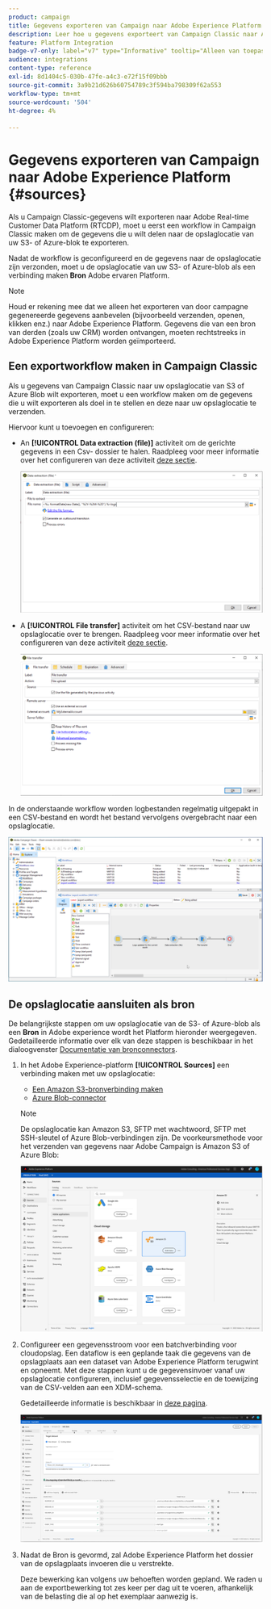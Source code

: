```yaml
---
product: campaign
title: Gegevens exporteren van Campaign naar Adobe Experience Platform
description: Leer hoe u gegevens exporteert van Campaign Classic naar Adobe Experience Platform
feature: Platform Integration
badge-v7-only: label="v7" type="Informative" tooltip="Alleen van toepassing op Campaign Classic v7"
audience: integrations
content-type: reference
exl-id: 8d1404c5-030b-47fe-a4c3-e72f15f09bbb
source-git-commit: 3a9b21d626b60754789c3f594ba798309f62a553
workflow-type: tm+mt
source-wordcount: '504'
ht-degree: 4%

---
```


# Gegevens exporteren van Campaign naar Adobe Experience Platform {#sources}



Als u Campaign Classic-gegevens wilt exporteren naar Adobe Real-time Customer Data Platform (RTCDP), moet u eerst een workflow in Campaign Classic maken om de gegevens die u wilt delen naar de opslaglocatie van uw S3- of Azure-blok te exporteren.

Nadat de workflow is geconfigureerd en de gegevens naar de opslaglocatie zijn verzonden, moet u de opslaglocatie van uw S3- of Azure-blob als een verbinding maken **Bron** Adobe ervaren Platform.

>[!NOTE]
>
>Houd er rekening mee dat we alleen het exporteren van door campagne gegenereerde gegevens aanbevelen (bijvoorbeeld verzenden, openen, klikken enz.) naar Adobe Experience Platform. Gegevens die van een bron van derden (zoals uw CRM) worden ontvangen, moeten rechtstreeks in Adobe Experience Platform worden geïmporteerd.

## Een exportworkflow maken in Campaign Classic

Als u gegevens van Campaign Classic naar uw opslaglocatie van S3 of Azure Blob wilt exporteren, moet u een workflow maken om de gegevens die u wilt exporteren als doel in te stellen en deze naar uw opslaglocatie te verzenden.

Hiervoor kunt u toevoegen en configureren:

* An **[!UICONTROL Data extraction (file)]** activiteit om de gerichte gegevens in een Csv- dossier te halen. Raadpleeg voor meer informatie over het configureren van deze activiteit [deze sectie](../../workflow/using/extraction--file-.md).

  ![](assets/rtcdp-extract-file.png)

* A **[!UICONTROL File transfer]** activiteit om het CSV-bestand naar uw opslaglocatie over te brengen. Raadpleeg voor meer informatie over het configureren van deze activiteit [deze sectie](../../workflow/using/file-transfer.md).

  ![](assets/rtcdp-file-transfer.png)

In de onderstaande workflow worden logbestanden regelmatig uitgepakt in een CSV-bestand en wordt het bestand vervolgens overgebracht naar een opslaglocatie.

![](assets/aep-export.png)

## De opslaglocatie aansluiten als bron

De belangrijkste stappen om uw opslaglocatie van de S3- of Azure-blob als een **Bron** in Adobe experience wordt het Platform hieronder weergegeven. Gedetailleerde informatie over elk van deze stappen is beschikbaar in het dialoogvenster [Documentatie van bronconnectors](https://experienceleague.adobe.com/docs/experience-platform/sources/home.html?lang=nl).

1. In het Adobe Experience-platform **[!UICONTROL Sources]** een verbinding maken met uw opslaglocatie:

   * [Een Amazon S3-bronverbinding maken](https://experienceleague.adobe.com/docs/experience-platform/sources/ui-tutorials/create/cloud-storage/s3.html)
   * [Azure Blob-connector](https://experienceleague.adobe.com/docs/experience-platform/sources/connectors/cloud-storage/blob.html)

   >[!NOTE]
   >
   >De opslaglocatie kan Amazon S3, SFTP met wachtwoord, SFTP met SSH-sleutel of Azure Blob-verbindingen zijn. De voorkeursmethode voor het verzenden van gegevens naar Adobe Campaign is Amazon S3 of Azure Blob:

   ![](assets/rtcdp-connector.png)

1. Configureer een gegevensstroom voor een batchverbinding voor cloudopslag. Een dataflow is een geplande taak die gegevens van de opslagplaats aan een dataset van Adobe Experience Platform terugwint en opneemt. Met deze stappen kunt u de gegevensinvoer vanaf uw opslaglocatie configureren, inclusief gegevensselectie en de toewijzing van de CSV-velden aan een XDM-schema.

   Gedetailleerde informatie is beschikbaar in [deze pagina](https://experienceleague.adobe.com/docs/experience-platform/sources/ui-tutorials/dataflow/cloud-storage.html).

   ![](assets/rtcdp-map-xdm.png)

1. Nadat de Bron is gevormd, zal Adobe Experience Platform het dossier van de opslagplaats invoeren die u verstrekte.

   Deze bewerking kan volgens uw behoeften worden gepland. We raden u aan de exportbewerking tot zes keer per dag uit te voeren, afhankelijk van de belasting die al op het exemplaar aanwezig is.
